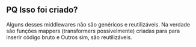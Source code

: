## PQ Isso foi criado?

Alguns desses middlewares não são genéricos e reutilizáveis. Na verdade são funções mappers (transformers possivelmente) criadas para para inserir código bruto e Outros sim, são reutilizáveis.
